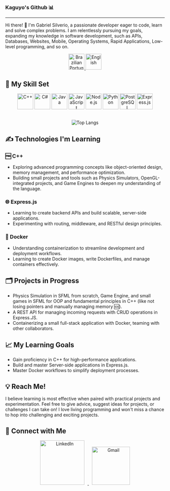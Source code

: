 ### Kaguyo's Github 📊

---

Hi there! 👋 I'm Gabriel Silverio, a passionate developer eager to code, learn and solve complex problems. I am relentlessly pursuing my goals, expanding my knowledge in software development, such as APIs, Databases, Websites, Mobile, Operating Systems, Rapid Applications, Low-level programming, and so on.

<p align="center">
  <a href="https://github.com/Kaguyo">
    <img src="https://upload.wikimedia.org/wikipedia/commons/0/05/Flag_of_Brazil.svg" alt="Brazilian Portuguese" width="50" height="50">
  </a>
  <a href="https://github.com/Kaguyo/Kaguyo/blob/main/README-english.md">
    <img src="https://www.svgrepo.com/show/248851/united-states.svg" alt="English" width="50" height="50">
  </a>
</p>

## 🧬 My Skill Set
<div align="center">

<img src="https://cdn.jsdelivr.net/gh/devicons/devicon/icons/cplusplus/cplusplus-original.svg" width="50" height="50" alt="C++"/>
<img src="https://cdn.jsdelivr.net/gh/devicons/devicon/icons/csharp/csharp-original.svg" width="50" height="50" alt="C#"/>
<img src="https://cdn.jsdelivr.net/gh/devicons/devicon/icons/java/java-original.svg" width="50" height="50" alt="Java"/>
<img src="https://img.icons8.com/fluency/50/000000/javascript.png" width="50" height="50" alt="JavaScript"/>
<img src="https://cdn.jsdelivr.net/gh/devicons/devicon/icons/nodejs/nodejs-original.svg" width="50" height="50" alt="Node.js"/>
<img src="https://cdn.jsdelivr.net/gh/devicons/devicon/icons/python/python-original.svg" width="50" height="50" alt="Python"/>
<img src="https://cdn.jsdelivr.net/gh/devicons/devicon/icons/postgresql/postgresql-original.svg" width="50" height="50" alt="PostgreSQL"/>
<img src="https://img.icons8.com/fluency/48/express-js.png" width="50" height="50" alt="Express.js"/>

</div>

##

<div align="center">
    
![Top Langs](https://github-readme-stats.vercel.app/api/top-langs/?username=Kaguyo&layout=compact&theme=radical&bg_color=30,1A1B27,191A23&title_color=8E24AA&border_color=8E24AA&langs_count=6&hide=html,css)

</div>


## ✍️ Technologies I'm Learning

### 🆓 C++
- Exploring advanced programming concepts like object-oriented design, memory management, and performance optimization.  
- Building small projects and tools such as Physics Simulators, OpenGL-integrated projects, and Game Engines to deepen my understanding of the language.

### 🌐 Express.js
- Learning to create backend APIs and build scalable, server-side applications.
- Experimenting with routing, middleware, and RESTful design principles.

### 🐳 Docker
- Understanding containerization to streamline development and deployment workflows.
- Learning to create Docker images, write Dockerfiles, and manage containers effectively.


## 🗂️ Projects in Progress
- Physics Simulation in SFML from scratch, Game Engine, and small games in SFML for OOP and fundamental principles in C++ (like not losing pointers and manually managing memory 🆘).
- A REST API for managing incoming requests with CRUD operations in Express.JS.
- Containerizing a small full-stack application with Docker, teaming with other collaborators.


## 📈 My Learning Goals
- Gain proficiency in C++ for high-performance applications.
- Build and master Server-side applications in Express.js.
- Master Docker workflows to simplify deployment processes.


## 💡 Reach Me!
I believe learning is most effective when paired with practical projects and experimentation. Feel free to give advice, suggest ideas for projects, or challenges I can take on! I love living programming and won't miss a chance to hop into challenging and exciting projects.


## 🤝 Connect with Me

<p align="center">
  <a href="https://www.linkedin.com/in/gabriel-silverio-8b35a4241/" target="_blank">
    <img src="https://www.logo.wine/a/logo/LinkedIn/LinkedIn-Logo.wine.svg" alt="LinkedIn" width="140" style="margin: 0 10px;">
  </a>
  <a href="mailto:dev.gabriel.silverio@gmail.com" target="_blank">
    <img src="https://www.logo.wine/a/logo/Gmail/Gmail-Logo.wine.svg" alt="Gmail" width="120" style="margin: 0 10px;">
  </a>
</p>
